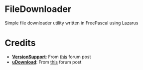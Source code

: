 # FileDownloader
 Simple file downloader utility written in FreePascal using Lazarus

# Credits
- **[VersionSupport](https://github.com/theonlyasdk/FileDownloader/blob/main/versionsupport.pas)**: From [this](https://forum.lazarus.freepascal.org/index.php/topic,13957.msg73542.html#msg73542) forum post
- **[uDownload](https://github.com/theonlyasdk/FileDownloader/blob/main/udownload.pas)**: From [this](https://forum.lazarus.freepascal.org/index.php/topic,52773.msg389901.html#msg389901) forum post